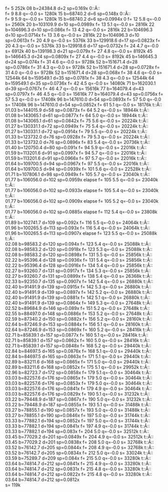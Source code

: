 f= 5 252k  08 b=24384.8 d=2 sp=0.169x 0::Â::<br> f= 9 8.8 q=-0.0 s= 1280k  15 b=68740.2 d=6 sp=0.148x 0::Â::<br> f= 9 5.9 q=-0.0 s= 1280k  15 b=68740.2 d=6 sp=0.0994x 0 f= 12 5.8 q=-0.0 s= 2560k  20 b=103109.9 d=10 sp=0.0989x  f= 13 5.1 q=-0.0 s= 2816k  22 b=104696.3 d=10 sp=0.086x  f= 13 4.2 q=-0.0 s= 2816k  22 b=104696.3 d=10 sp=0.0714x  f= 13 3.6 q=-0.0 s= 2816k  22 b=104696.3 d=10 sp=0.0613x  f= 20 4.9 q=-0.0 s= 5376k  33 b=129918.6 d=17 sp=0.0823x  f= 20 4.3 q=-0.0 s= 5376k  33 b=129918.6 d=17 sp=0.0732x  f= 24 4.7 q=-0.0 s= 6912k  40 b=139198.3 d=21 sp=0.079x  f= 27 4.8 q=-0.0 s= 8192k  45 b=146645.3 d=24 sp=0.0809x  f= 27 4.4 q=-0.0 s= 8192k  45 b=146645.3 d=24 sp=0.074x  f= 31 4.6 q=-0.0 s= 9728k  52 b=151671.4 d=28 sp=0.0786x  f= 31 4.3 q=-0.0 s= 9728k  52 b=151671.4 d=28 sp=0.0728x  f= 31 4.0 q=-0.0 s= 9728k  52 b=151671.4 d=28 sp=0.068x  f= 38 4.6 q=-0.0 s= 12544k  64 b=159549.1 d=35 sp=0.0781x  f= 38 4.3 q=-0.0 s= 12544k  64 b=159549.1 d=35 sp=0.0736x  f= 42 4.5 q=-0.0 s= 14080k  71 b=162030.1 d=39 sp=0.0767x  f= 46 4.7 q=-0.0 s= 15616k  77 b=164079.4 d=43 sp=0.0797x  f= 46 4.5 q=-0.0 s= 15616k  77 b=164079.4 d=43 sp=0.0756x  f= 57 5.3 q=-0.0 s= 17408k  96 b=147610.0 d=54 sp=0.0893x  f= 57 5.0 q=-0.0 s= 17408k  96 b=147610.0 d=54 sp=0.0852x  f= 61 5.1 q=-0.0 s= 18176k t::Â::<br>01.03 b=144015.9 d=58 sp=0.0873x  f= 64 5.2 q=-0.0 s= 18944k t::Â::<br>01.08 b=143065.1 d=61 sp=0.0877x  f= 64 5.0 q=-0.0 s= 18944k t::Â::<br>01.08 b=143065.1 d=61 sp=0.0842x  f= 75 5.6 q=-0.0 s= 20224k t::Â::<br>01.27 b=130331.1 d=72 sp=0.0949x  f= 75 5.4 q=-0.0 s= 20224k t::Â::<br>01.27 b=130331.1 d=72 sp=0.0914x  f= 79 5.5 q=-0.0 s= 20224k t::Â::<br>01.33 b=123732.0 d=76 sp=0.0928x  f= 79 5.3 q=-0.0 s= 20224k t::Â::<br>01.33 b=123732.0 d=76 sp=0.0896x  f= 83 5.4 q=-0.0 s= 20736k t::Â::<br>01.40 b=120750.4 d=80 sp=0.091x  f= 94 5.9 q=-0.0 s= 22016k t::Â::<br>01.59 b=113201.6 d=91 sp=0.0997x  f= 94 5.7 q=-0.0 s= 22016k t::Â::<br>01.59 b=113201.6 d=91 sp=0.0966x  f= 97 5.7 q=-0.0 s= 22016k t::Â::<br>01.64 b=109700.5 d=94 sp=0.0967x  f= 97 5.5 q=-0.0 s= 22016k t::Â::<br>01.64 b=109700.5 d=94 sp=0.0939x  f= 101 5.6 q=-0.0 s= 22528k t::Â::<br>01.71 b=107806.1 d=98 sp=0.0949x  f= 105 5.7 q=-0.0 s= 23040k t::Â::<br>01.77 b=106056.0 d=102 sp=0.0959x elapse f= 105 5.5 q=-0.0 s= 23040k t::Â::<br>01.77 b=106056.0 d=102 sp=0.0933x elapse f= 105 5.4 q=-0.0 s= 23040k t::Â::<br>01.77 b=106056.0 d=102 sp=0.0909x elapse f= 105 5.2 q=-0.0 s= 23040k t::Â::<br>01.77 b=106056.0 d=102 sp=0.0885x elapse f= 112 5.4 q=-0.0 s= 23808k t::Â::<br>01.89 b=102741.7 d=109 sp=0.092x  f= 116 5.5 q=-0.0 s= 24064k t::Â::<br>01.96 b=100265.5 d=113 sp=0.093x  f= 116 5.4 q=-0.0 s= 24064k t::Â::<br>01.96 b=100265.5 d=113 sp=0.0907x elapse f= 123 5.5 q=-0.0 s= 25088k t::Â::<br>02.08 b=98583.2 d=120 sp=0.094x  f= 123 5.4 q=-0.0 s= 25088k t::Â::<br>02.08 b=98583.2 d=120 sp=0.0918x  f= 123 5.3 q=-0.0 s= 25088k t::Â::<br>02.08 b=98583.2 d=120 sp=0.0898x  f= 131 5.5 q=-0.0 s= 25856k t::Â::<br>02.22 b=95396.4 d=128 sp=0.0936x  f= 131 5.4 q=-0.0 s= 25856k t::Â::<br>02.22 b=95396.4 d=128 sp=0.0916x  f= 134 5.4 q=-0.0 s= 25856k t::Â::<br>02.27 b=93260.7 d=131 sp=0.0917x  f= 134 5.3 q=-0.0 s= 25856k t::Â::<br>02.27 b=93260.7 d=131 sp=0.0899x  f= 138 5.4 q=-0.0 s= 26368k t::Â::<br>02.33 b=92350.7 d=135 sp=0.0907x  f= 142 5.4 q=-0.0 s= 26880k t::Â::<br>02.40 b=91491.9 d=139 sp=0.0915x  f= 142 5.3 q=-0.0 s= 26880k t::Â::<br>02.40 b=91491.9 d=139 sp=0.0897x  f= 142 5.2 q=-0.0 s= 26880k t::Â::<br>02.40 b=91491.9 d=139 sp=0.0881x  f= 142 5.1 q=-0.0 s= 26880k t::Â::<br>02.40 b=91491.9 d=139 sp=0.0864x  f= 149 5.3 q=-0.0 s= 27648k t::Â::<br>02.52 b=89684.9 d=146 sp=0.089x  f= 151 5.2 q=-0.0 s= 27648k t::Â::<br>02.55 b=88497.0 d=148 sp=0.0886x  f= 153 5.2 q=-0.0 s= 27648k t::Â::<br>02.59 b=87340.2 d=150 sp=0.0882x  f= 156 5.2 q=-0.0 s= 28160k t::Â::<br>02.64 b=87246.9 d=153 sp=0.0884x  f= 156 5.1 q=-0.0 s= 28160k t::Â::<br>02.64 b=87246.9 d=153 sp=0.0869x  f= 160 5.2 q=-0.0 s= 28416k t::Â::<br>02.71 b=85839.1 d=157 sp=0.0877x  f= 160 5.1 q=-0.0 s= 28416k t::Â::<br>02.71 b=85839.1 d=157 sp=0.0862x  f= 160 5.0 q=-0.0 s= 28416k t::Â::<br>02.71 b=85839.1 d=157 sp=0.0848x  f= 168 5.2 q=-0.0 s= 29440k t::Â::<br>02.84 b=84697.5 d=165 sp=0.0876x  f= 168 5.1 q=-0.0 s= 29440k t::Â::<br>02.84 b=84697.5 d=165 sp=0.0863x  f= 171 5.1 q=-0.0 s= 29440k t::Â::<br>02.89 b=83211.6 d=168 sp=0.0865x  f= 171 5.0 q=-0.0 s= 29440k t::Â::<br>02.89 b=83211.6 d=168 sp=0.0852x  f= 175 5.1 q=-0.0 s= 29952k t::Â::<br>02.96 b=82723.7 d=172 sp=0.0858x  f= 179 5.1 q=-0.0 s= 30464k t::Â::<br>03.03 b=82257.6 d=176 sp=0.0865x  f= 179 5.0 q=-0.0 s= 30464k t::Â::<br>03.03 b=82257.6 d=176 sp=0.0853x  f= 179 5.0 q=-0.0 s= 30464k t::Â::<br>03.03 b=82257.6 d=176 sp=0.0841x  f= 179 4.9 q=-0.0 s= 30464k t::Â::<br>03.03 b=82257.6 d=176 sp=0.0829x  f= 190 5.1 q=-0.0 s= 31232k t::Â::<br>03.22 b=79448.9 d=187 sp=0.0867x  f= 190 5.0 q=-0.0 s= 31232k t::Â::<br>03.22 b=79448.9 d=187 sp=0.0855x  f= 193 5.1 q=-0.0 s= 31488k t::Â::<br>03.27 b=78855.1 d=190 sp=0.0857x  f= 193 5.0 q=-0.0 s= 31488k t::Â::<br>03.27 b=78855.1 d=190 sp=0.0846x  f= 197 5.0 q=-0.0 s= 31744k t::Â::<br>03.33 b=77882.1 d=194 sp=0.0852x  f= 197 5.0 q=-0.0 s= 31744k t::Â::<br>03.33 b=77882.1 d=194 sp=0.0841x  f= 197 4.9 q=-0.0 s= 31744k t::Â::<br>03.33 b=77882.1 d=194 sp=0.083x  f= 204 5.0 q=-0.0 s= 32512k t::Â::<br>03.45 b=77029.2 d=201 sp=0.0849x  f= 204 4.9 q=-0.0 s= 32512k t::Â::<br>03.45 b=77029.2 d=201 sp=0.0838x  f= 208 5.0 q=-0.0 s= 32768k t::Â::<br>03.52 b=76142.7 d=205 sp=0.0844x  f= 208 4.9 q=-0.0 s= 32768k t::Â::<br>03.52 b=76142.7 d=205 sp=0.0834x  f= 212 5.0 q=-0.0 s= 33024k t::Â::<br>03.59 b=75289.7 d=209 sp=0.084x  f= 215 5.0 q=-0.0 s= 33280k t::Â::<br>03.64 b=74814.7 d=212 sp=0.0841x  f= 215 4.9 q=-0.0 s= 33280k t::Â::<br>03.64 b=74814.7 d=212 sp=0.0831x  f= 215 4.8 q=-0.0 s= 33280k t::Â::<br>03.64 b=74814.7 d=212 sp=0.0822x  f= 215 4.8 q=-0.0 s= 33280k t::Â::<br>03.64 b=74814.7 d=212 sp=0.0812x <br>
s= 119k

